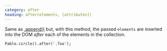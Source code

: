 ```yaml
--- 
category: after
heading: after(elements, [attributes])
---
```


Same as [.append()][append] but, with this method, the passed `elements` are inserted into the DOM _after_ each of the elements in the collection.

    Pablo.circle().after('.foo');

[append]: /api/append/
